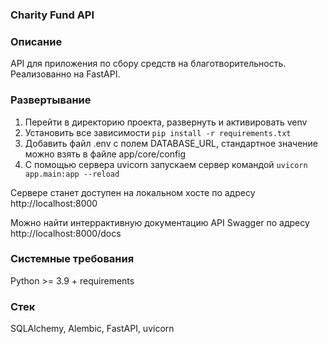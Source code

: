 ### Charity Fund API

### Описание
API для приложения по сбору средств на благотворительность. Реализованно на FastAPI.

### Развертывание

1. Перейти в директорию проекта, развернуть и активировать venv
2. Установить все зависимости ```pip install -r requirements.txt```
3. Добавить файл .env с полем DATABASE_URL, стандартное значение можно взять в файле app/core/config
4. С помощью сервера uvicorn запускаем сервер командой ```uvicorn app.main:app --reload```

Сервере станет доступен на локальном хосте по адресу http://localhost:8000

Можно найти интеррактивную документацию API Swagger по адресу http://localhost:8000/docs

### Системные требования
Python >= 3.9 + requirements

### Стек
SQLAlchemy, Alembic, FastAPI, uvicorn
